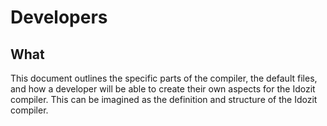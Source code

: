 # Developers

## What
This document outlines the specific parts of the compiler, the default files, and how a developer will be able to create their own aspects for the Idozit compiler. This can be imagined as the definition and structure of the Idozit compiler.